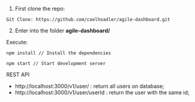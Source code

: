 1. First clone the repo:
```
Git Clone: https://github.com/coelhoadler/agile-dashboard.git
```

2. Enter into the folder **agile-dashboard/**

Execute:
```
npm install // Install the dependencies
```

```
npm start // Start development server
```

REST API
 - http://localhost:3000/v1/user/ : return all users on database;
 - http://localhost:3000/v1/user/userId : return the user with the same id;
